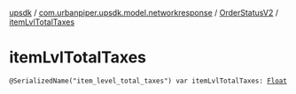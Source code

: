 [upsdk](../../index.md) / [com.urbanpiper.upsdk.model.networkresponse](../index.md) / [OrderStatusV2](index.md) / [itemLvlTotalTaxes](./item-lvl-total-taxes.md)

# itemLvlTotalTaxes

`@SerializedName("item_level_total_taxes") var itemLvlTotalTaxes: `[`Float`](https://kotlinlang.org/api/latest/jvm/stdlib/kotlin/-float/index.html)